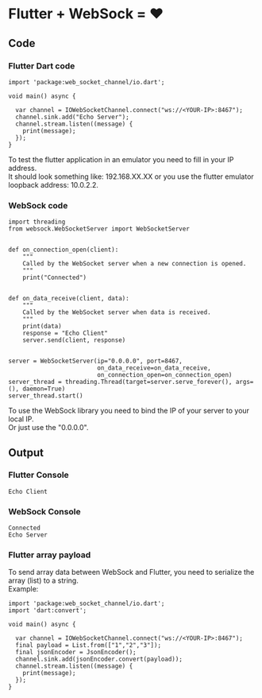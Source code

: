 # Flutter + WebSock = :heart:

## Code
### Flutter Dart code
```
import 'package:web_socket_channel/io.dart';

void main() async {

  var channel = IOWebSocketChannel.connect("ws://<YOUR-IP>:8467");
  channel.sink.add("Echo Server");
  channel.stream.listen((message) {
    print(message);
  });
}
```
To test the flutter application in an emulator you need to fill in your IP address.   
It should look something like: 192.168.XX.XX or you use the flutter emulator loopback address: 10.0.2.2.

### WebSock code
```
import threading
from websock.WebSocketServer import WebSocketServer


def on_connection_open(client):
    """
    Called by the WebSocket server when a new connection is opened.
    """
    print("Connected")


def on_data_receive(client, data):
    """
    Called by the WebSocket server when data is received.
    """
    print(data)
    response = "Echo Client"
    server.send(client, response)


server = WebSocketServer(ip="0.0.0.0", port=8467,
                         on_data_receive=on_data_receive,
                         on_connection_open=on_connection_open)
server_thread = threading.Thread(target=server.serve_forever(), args=(), daemon=True)
server_thread.start()
```
To use the WebSock library you need to bind the IP of your server to your local IP.   
Or just use the "0.0.0.0".

## Output
### Flutter Console
```
Echo Client
```

### WebSock Console
```
Connected
Echo Server
```

### Flutter array payload
To send array data between WebSock and Flutter, you need to serialize the array (list) to a string.   
Example:
```
import 'package:web_socket_channel/io.dart';
import 'dart:convert';

void main() async {

  var channel = IOWebSocketChannel.connect("ws://<YOUR-IP>:8467");
  final payload = List.from(["1","2","3"]);
  final jsonEncoder = JsonEncoder();
  channel.sink.add(jsonEncoder.convert(payload));
  channel.stream.listen((message) {
    print(message);
  });
}
```
